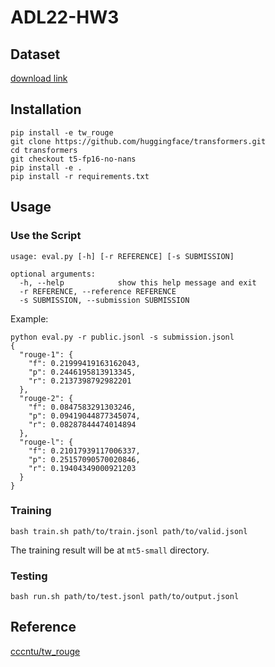# ADL22-HW3

## Dataset
[download link](https://drive.google.com/file/d/186ejZVADY16RBfVjzcMcz9bal9L3inXC/view?usp=sharing)

## Installation
```
pip install -e tw_rouge
git clone https://github.com/huggingface/transformers.git
cd transformers
git checkout t5-fp16-no-nans
pip install -e .
pip install -r requirements.txt
```

## Usage
### Use the Script
```
usage: eval.py [-h] [-r REFERENCE] [-s SUBMISSION]

optional arguments:
  -h, --help            show this help message and exit
  -r REFERENCE, --reference REFERENCE
  -s SUBMISSION, --submission SUBMISSION
```

Example:
```
python eval.py -r public.jsonl -s submission.jsonl
{
  "rouge-1": {
    "f": 0.21999419163162043,
    "p": 0.2446195813913345,
    "r": 0.2137398792982201
  },
  "rouge-2": {
    "f": 0.0847583291303246,
    "p": 0.09419044877345074,
    "r": 0.08287844474014894
  },
  "rouge-l": {
    "f": 0.21017939117006337,
    "p": 0.25157090570020846,
    "r": 0.19404349000921203
  }
}
```

### Training
```
bash train.sh path/to/train.jsonl path/to/valid.jsonl
```
The training result will be at `mt5-small` directory.

### Testing
```
bash run.sh path/to/test.jsonl path/to/output.jsonl
```

## Reference
[cccntu/tw_rouge](https://github.com/cccntu/tw_rouge)
